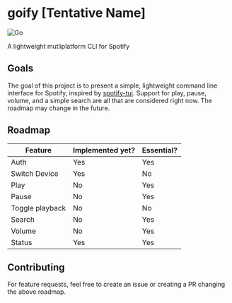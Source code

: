 # goify [Tentative Name]

![Go](https://github.com/dvdmuckle/goify/workflows/Go/badge.svg?branch=master)

A lightweight mutliplatform CLI for Spotify

## Goals

The goal of this project is to present a simple, lightweight command line interface for Spotify, inspired by [spotify-tui](https://github.com/Rigellute/spotify-tui). Support for play, pause, volume, and a simple search are all that are considered right now. The roadmap may change in the future.

## Roadmap

| Feature | Implemented yet? | Essential? |
|---------|------------------|------------|
| Auth | Yes | Yes |
| Switch Device | Yes | No |
| Play | No | Yes |
| Pause | No | Yes |
| Toggle playback | No | No |
| Search | No | Yes |
| Volume | No | Yes |
| Status | Yes | Yes |

## Contributing

For feature requests, feel free to create an issue or creating a PR changing the above roadmap.
